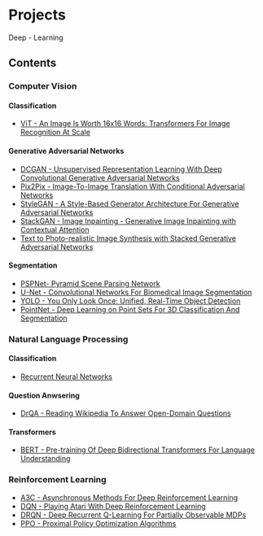 # Projects
Deep - Learning

## Contents

### Computer Vision

#### Classification

* [ViT - An Image Is Worth 16x16 Words: Transformers For Image Recognition At Scale](CV/Classification/VisionTransformer/)

#### Generative Adversarial Networks

* [DCGAN - Unsupervised Representation Learning With Deep Convolutional Generative Adversarial Networks](CV/GANs/DCGAN/)
* [Pix2Pix - Image-To-Image Translation With Conditional Adversarial Networks](CV/GANs/Pix2Pix/)
* [StyleGAN - A Style-Based Generator Architecture For Generative Adversarial Networks](CV/GANs/StyleGAN/)
* [StackGAN - Image Inpainting - Generative Image Inpainting with Contextual Attention](CV/GANs/Inpainting/)
* [Text to Photo-realistic Image Synthesis with Stacked Generative Adversarial Networks](CV/GANs/StackGAN/)

#### Segmentation

* [PSPNet- Pyramid Scene Parsing Network](CV/Segmentation/PSPNet/)
* [U-Net - Convolutional Networks For Biomedical Image Segmentation](CV/Segmentation/UNet/)
* [YOLO - You Only Look Once: Unified, Real-Time Object Detection](CV/Segmentation/YOLO/)
* [PointNet - Deep Learning on Point Sets For 3D Classification And Segmentation](CV/Segmentation/PointNet/)

### Natural Language Processing

#### Classification

* [Recurrent Neural Networks](NLP/Classification/RNNs/)

#### Question Anwsering

* [DrQA - Reading Wikipedia To Answer Open-Domain Questions](NLP/QuestionAnswering/DrQA/)

#### Transformers

* [BERT - Pre-training Of Deep Bidirectional Transformers For Language Understanding](NLP/QuestionAnswering/BERT/)

### Reinforcement Learning

* [A3C - Asynchronous Methods For Deep Reinforcement Learning](RL/A3C/)
* [DQN - Playing Atari With Deep Reinforcement Learning](RL/DQN/)
* [DRQN - Deep Recurrent Q-Learning For Partially Observable MDPs](RL/DRQN/)
* [PPO - Proximal Policy Optimization Algorithms](RL/PPO/) 
<!---
* [Generative Adversarial Imagination For Sample Efficient Deep Reinforcement Learning](RL/Imagination/)
* [MCTS - Monte-Carlo Planning In Large POMDPs](RL/MCTS/)
-->